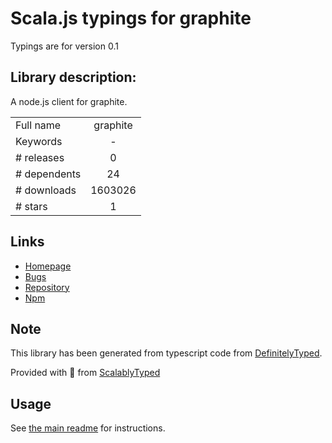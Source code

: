 
# Scala.js typings for graphite

Typings are for version 0.1

## Library description:
A node.js client for graphite.

|                    |                 |
| ------------------ | :-------------: |
| Full name          | graphite |
| Keywords           | - |
| # releases         | 0 |
| # dependents       | 24 |
| # downloads        | 1603026 |
| # stars            | 1 |

## Links
- [Homepage](https://github.com/felixge/node-graphite)
- [Bugs](https://github.com/felixge/node-graphite/issues)
- [Repository](https://github.com/felixge/node-graphite)
- [Npm](https://www.npmjs.com/package/graphite)
    


## Note
This library has been generated from typescript code from [DefinitelyTyped](https://definitelytyped.org).

Provided with :purple_heart: from [ScalablyTyped](https://github.com/oyvindberg/ScalablyTyped)

## Usage
See [the main readme](../../readme.md) for instructions.


